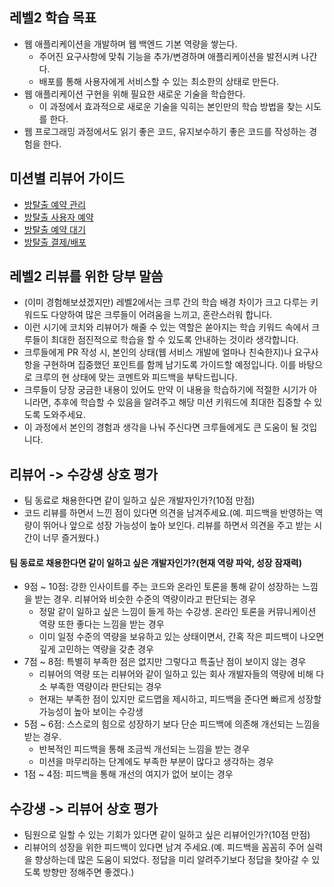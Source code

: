 ## 레벨2 학습 목표

* 웹 애플리케이션을 개발하며 웹 백엔드 기본 역량을 쌓는다.
  * 주어진 요구사항에 맞춰 기능을 추가/변경하며 애플리케이션을 발전시켜 나간다.
  * 배포를 통해 사용자에게 서비스할 수 있는 최소한의 상태로 만든다.
* 웹 애플리케이션 구현을 위해 필요한 새로운 기술을 학습한다.
  * 이 과정에서 효과적으로 새로운 기술을 익히는 본인만의 학습 방법을 찾는 시도를 한다.
* 웹 프로그래밍 과정에서도 읽기 좋은 코드, 유지보수하기 좋은 코드를 작성하는 경험을 한다.


## 미션별 리뷰어 가이드

* [방탈출 예약 관리](./roomescape-admin.md)
* [방탈출 사용자 예약](./roomescape-user-reservation.md)
* [방탈출 예약 대기](./roomescape-wating.md)
* [방탈출 결제/배포](./roomescape-payment.md)


## 레벨2 리뷰를 위한 당부 말씀

* (이미 경험해보셨겠지만) 레벨2에서는 크루 간의 학습 배경 차이가 크고 다루는 키워드도 다양하여 많은 크루들이 어려움을 느끼고, 혼란스러워 합니다.
* 이런 시기에 코치와 리뷰어가 해줄 수 있는 역할은 쏟아지는 학습 키워드 속에서 크루들이 최대한 점진적으로 학습을 할 수 있도록 안내하는 것이라 생각합니다.
* 크루들에게 PR 작성 시, 본인의 상태(웹 서비스 개발에 얼마나 친숙한지)나 요구사항을 구현하며 집중했던 포인트를 함께 남기도록 가이드할 예정입니다. 이를 바탕으로 크루의 현 상태에 맞는 코멘트와 피드백을 부탁드립니다. 
* 크루들이 당장 궁금한 내용이 있어도 만약 이 내용을 학습하기에 적절한 시기가 아니라면, 추후에 학습할 수 있음을 알려주고 해당 미션 키워드에 최대한 집중할 수 있도록 도와주세요.
* 이 과정에서 본인의 경험과 생각을 나눠 주신다면 크루들에게도 큰 도움이 될 것입니다.


## 리뷰어 -> 수강생 상호 평가

* 팀 동료로 채용한다면 같이 일하고 싶은 개발자인가?(10점 만점)
* 코드 리뷰를 하면서 느낀 점이 있다면 의견을 남겨주세요.(예. 피드백을 반영하는 역량이 뛰어나 앞으로 성장 가능성이 높아 보인다. 리뷰를 하면서 의견을 주고 받는 시간이 너무 즐거웠다.)

#### 팀 동료로 채용한다면 같이 일하고 싶은 개발자인가?(현재 역량 파악, 성장 잠재력)

* 9점 ~ 10점: 강한 인사이트를 주는 코드와 온라인 토론을 통해 같이 성장하는 느낌을 받는 경우. 리뷰어와 비슷한 수준의 역량이라고 판단되는 경우
    * 정말 같이 일하고 싶은 느낌이 들게 하는 수강생. 온라인 토론을 커뮤니케이션 역량 또한 좋다는 느낌을 받는 경우
    * 이미 일정 수준의 역량을 보유하고 있는 상태이면서, 간혹 작은 피드백이 나오면 깊게 고민하는 역량을 갖춘 경우
* 7점 ~ 8점: 특별히 부족한 점은 없지만 그렇다고 특출난 점이 보이지 않는 경우
    * 리뷰어의 역량 또는 리뷰어와 같이 일하고 있는 회사 개발자들의 역량에 비해 다소 부족한 역량이라 판단되는 경우
    * 현재는 부족한 점이 있지만 로드맵을 제시하고, 피드백을 준다면 빠르게 성장할 가능성이 높아 보이는 수강생
* 5점 ~ 6점: 스스로의 힘으로 성장하기 보다 단순 피드백에 의존해 개선되는 느낌을 받는 경우.
    * 반복적인 피드백을 통해 조금씩 개선되는 느낌을 받는 경우
    * 미션을 마무리하는 단계에도 부족한 부분이 많다고 생각하는 경우
* 1점 ~ 4점: 피드백을 통해 개선의 여지가 없어 보이는 경우


## 수강생 -> 리뷰어 상호 평가

* 팀원으로 일할 수 있는 기회가 있다면 같이 일하고 싶은 리뷰어인가?(10점 만점)
* 리뷰어의 성장을 위한 피드백이 있다면 남겨 주세요.(예. 피드백을 꼼꼼히 주어 실력을 향상하는데 많은 도움이 되었다. 정답을 미리 알려주기보다 정답을 찾아갈 수 있도록 방향만 정해주면 좋겠다.)
